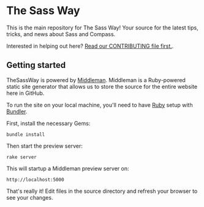 # The Sass Way

This is the main repository for The Sass Way! Your source for the latest tips, tricks, and news about Sass and Compass.

Interested in helping out here? [Read our CONTRIBUTING file first.](CONTRIBUTING.md).

## Getting started

TheSassWay is powered by [Middleman][1]. Middleman is a Ruby-powered static site generator that allows us to store the source for the entire website here in GitHub.

To run the site on your local machine, you'll need to have [Ruby][2] setup with [Bundler][3].

First, install the necessary Gems:

    bundle install

Then start the preview server:

    rake server

This will startup a Middleman preview server on:

    http://localhost:5000

That's really it! Edit files in the source directory and refresh your browser to see your changes.

[1]: http://middlemanapp.com/
[2]: https://www.ruby-lang.org/en/downloads/
[3]: http://bundler.io/
